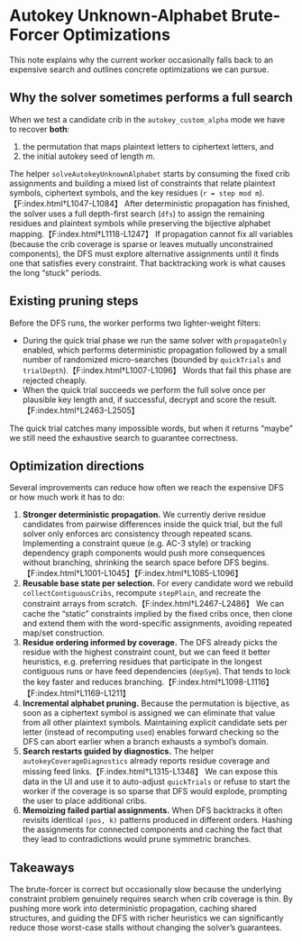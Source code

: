 # Autokey Unknown-Alphabet Brute-Forcer Optimizations

This note explains why the current worker occasionally falls back to an expensive search and outlines concrete optimizations we can pursue.

## Why the solver sometimes performs a full search

When we test a candidate crib in the `autokey_custom_alpha` mode we have to recover **both**:

1. the permutation that maps plaintext letters to ciphertext letters, and
2. the initial autokey seed of length *m*.

The helper `solveAutokeyUnknownAlphabet` starts by consuming the fixed crib assignments and building a mixed list of constraints that relate plaintext symbols, ciphertext symbols, and the key residues (`r = step mod m`).【F:index.html†L1047-L1084】 After deterministic propagation has finished, the solver uses a full depth-first search (`dfs`) to assign the remaining residues and plaintext symbols while preserving the bijective alphabet mapping.【F:index.html†L1118-L1247】 If propagation cannot fix all variables (because the crib coverage is sparse or leaves mutually unconstrained components), the DFS must explore alternative assignments until it finds one that satisfies every constraint. That backtracking work is what causes the long “stuck” periods.

## Existing pruning steps

Before the DFS runs, the worker performs two lighter-weight filters:

- During the quick trial phase we run the same solver with `propagateOnly` enabled, which performs deterministic propagation followed by a small number of randomized micro-searches (bounded by `quickTrials` and `trialDepth`).【F:index.html†L1007-L1096】 Words that fail this phase are rejected cheaply.
- When the quick trial succeeds we perform the full solve once per plausible key length and, if successful, decrypt and score the result.【F:index.html†L2463-L2505】

The quick trial catches many impossible words, but when it returns “maybe” we still need the exhaustive search to guarantee correctness.

## Optimization directions

Several improvements can reduce how often we reach the expensive DFS or how much work it has to do:

1. **Stronger deterministic propagation.** We currently derive residue candidates from pairwise differences inside the quick trial, but the full solver only enforces arc consistency through repeated scans. Implementing a constraint queue (e.g. AC-3 style) or tracking dependency graph components would push more consequences without branching, shrinking the search space before DFS begins.【F:index.html†L1001-L1045】【F:index.html†L1085-L1096】
2. **Reusable base state per selection.** For every candidate word we rebuild `collectContiguousCribs`, recompute `stepPlain`, and recreate the constraint arrays from scratch.【F:index.html†L2467-L2486】 We can cache the “static” constraints implied by the fixed cribs once, then clone and extend them with the word-specific assignments, avoiding repeated map/set construction.
3. **Residue ordering informed by coverage.** The DFS already picks the residue with the highest constraint count, but we can feed it better heuristics, e.g. preferring residues that participate in the longest contiguous runs or have feed dependencies (`depSym`). That tends to lock the key faster and reduces branching.【F:index.html†L1098-L1116】【F:index.html†L1169-L1211】
4. **Incremental alphabet pruning.** Because the permutation is bijective, as soon as a ciphertext symbol is assigned we can eliminate that value from all other plaintext symbols. Maintaining explicit candidate sets per letter (instead of recomputing `used`) enables forward checking so the DFS can abort earlier when a branch exhausts a symbol’s domain.
5. **Search restarts guided by diagnostics.** The helper `autokeyCoverageDiagnostics` already reports residue coverage and missing feed links.【F:index.html†L1315-L1348】 We can expose this data in the UI and use it to auto-adjust `quickTrials` or refuse to start the worker if the coverage is so sparse that DFS would explode, prompting the user to place additional cribs.
6. **Memoizing failed partial assignments.** When DFS backtracks it often revisits identical `(pos, k)` patterns produced in different orders. Hashing the assignments for connected components and caching the fact that they lead to contradictions would prune symmetric branches.

## Takeaways

The brute-forcer is correct but occasionally slow because the underlying constraint problem genuinely requires search when crib coverage is thin. By pushing more work into deterministic propagation, caching shared structures, and guiding the DFS with richer heuristics we can significantly reduce those worst-case stalls without changing the solver’s guarantees.
